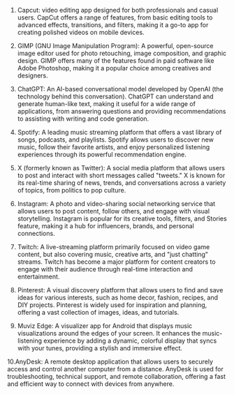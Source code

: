 1. Capcut: video editing app designed for both professionals and casual users. CapCut offers a range of features, from basic editing tools to advanced effects, transitions, and filters, making it a go-to app for creating polished videos on mobile devices.

2. GIMP (GNU Image Manipulation Program): A powerful, open-source image editor used for photo retouching, image composition, and graphic design. GIMP offers many of the features found in paid software like Adobe Photoshop, making it a popular choice among creatives and designers.

3. ChatGPT: An AI-based conversational model developed by OpenAI (the technology behind this conversation). ChatGPT can understand and generate human-like text, making it useful for a wide range of applications, from answering questions and providing recommendations to assisting with writing and code generation.

4. Spotify: A leading music streaming platform that offers a vast library of songs, podcasts, and playlists. Spotify allows users to discover new music, follow their favorite artists, and enjoy personalized listening experiences through its powerful recommendation engine.

5. X (formerly known as Twitter): A social media platform that allows users to post and interact with short messages called "tweets." X is known for its real-time sharing of news, trends, and conversations across a variety of topics, from politics to pop culture.

6. Instagram: A photo and video-sharing social networking service that allows users to post content, follow others, and engage with visual storytelling. Instagram is popular for its creative tools, filters, and Stories feature, making it a hub for influencers, brands, and personal connections.

7. Twitch: A live-streaming platform primarily focused on video game content, but also covering music, creative arts, and "just chatting" streams. Twitch has become a major platform for content creators to engage with their audience through real-time interaction and entertainment.

8. Pinterest: A visual discovery platform that allows users to find and save ideas for various interests, such as home decor, fashion, recipes, and DIY projects. Pinterest is widely used for inspiration and planning, offering a vast collection of images, ideas, and tutorials.

9. Muviz Edge: A visualizer app for Android that displays music visualizations around the edges of your screen. It enhances the music-listening experience by adding a dynamic, colorful display that syncs with your tunes, providing a stylish and immersive effect.

10.AnyDesk: A remote desktop application that allows users to securely access and control another computer from a distance. AnyDesk is used for troubleshooting, technical support, and remote collaboration, offering a fast and efficient way to connect with devices from anywhere.
